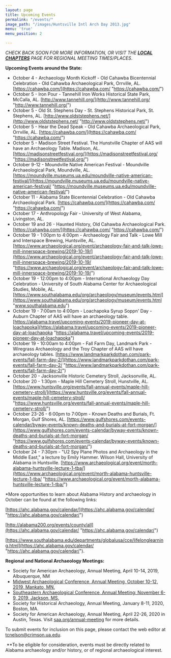 ```yaml
---
layout: page
title: Upcoming Events
permalink: "/events/"
image_path: "/images/Huntsville Intl Arch Day 2013.jpg"
menu: 'true'
menu_position: 2

---
```

_CHECK BACK SOON FOR MORE INFORMATION, OR VISIT THE_ [**_LOCAL CHAPTERS_**](https://alabamaarchaeology.org/local-chapters/) _PAGE FOR REGIONAL MEETING TIMES/PLACES_.

**Upcoming Events around the State:**

* October 4 - Archaeology Month Kickoff - Old Cahawba Bicentennial Celebration - Old Cahawba Archaeological Park, Orrville, AL. [https://cahawba.com/](https://cahawba.com/ "https://cahawba.com/")
* October 5 - Iron Pour - Tannehill Iron Works Historical State Park, McCalla, AL. [http://www.tannehill.org/](http://www.tannehill.org/ "http://www.tannehill.org/")
* October 5 - Old St. Stephens Day - St. Stephens Historical Park, St. Stephens, AL. [http://www.oldststephens.net/](http://www.oldststephens.net/ "http://www.oldststephens.net/")
* October 5 - Hear the Dead Speak - Old Cahawba Archaeological Park, Orrville, AL. [https://cahawba.com/](https://cahawba.com/ "https://cahawba.com/")
* October 5 - Madison Street Festival. The Hunstville Chapter of AAS will have an Archaeology Table. Madison, AL. [https://madisonstreetfestival.org/](https://madisonstreetfestival.org/ "https://madisonstreetfestival.org/")
* October 9-12 - Moundville Native American Festival - Moundville Archaeological Park, Moundville, AL. [https://moundville.museums.ua.edu/moundville-native-american-festival/](https://moundville.museums.ua.edu/moundville-native-american-festival/ "https://moundville.museums.ua.edu/moundville-native-american-festival/")
* October 11 - Alabama State Bicentennial Celebration - Old Cahawba Archaeological Park. [https://cahawba.com/](https://cahawba.com/ "https://cahawba.com/")
* October 17 - Anthropology Fair - University of West Alabama, Livingston, AL. 
* October 19 and 26 - Haunted History, Old Cahawba Archaeological Park. [https://cahawba.com/](https://cahawba.com/ "https://cahawba.com/")
* October 19 - 1:00pm to 4:00pm - Archaeology Fair and Talk - Lowe Mill and Interspace Brewing, Huntsville, AL. [https://www.archaeological.org/event/archaeology-fair-and-talk-lowe-mill-innerspace-brewing/2019-10-19/](https://www.archaeological.org/event/archaeology-fair-and-talk-lowe-mill-innerspace-brewing/2019-10-19/ "https://www.archaeological.org/event/archaeology-fair-and-talk-lowe-mill-innerspace-brewing/2019-10-19/")
* October 19 - 12:00pm to 4:00pm - International Archaeology Day Celebration - University of South Alabama Center for Archaeological Studies, Mobile, AL. [https://www.southalabama.edu/org/archaeology/museum/events.html](https://www.southalabama.edu/org/archaeology/museum/events.html "www.southalabama.edu")
* October 19 - 7:00am to 4:00pm - Loachapoka Syrup Soppn' Day - Auburn Chapter of AAS will have an archaeology table. [https://alabama.travel/upcoming-events/2019-pioneer-day-at-loachapoka](https://alabama.travel/upcoming-events/2019-pioneer-day-at-loachapoka "https://alabama.travel/upcoming-events/2019-pioneer-day-at-loachapoka")
* October 19 - 10:00am to 4:00pm - Fall Farm Day, Landmark Park - Wiregrass Archaeology and the Troy Chapter of AAS will have archaeology tables. [https://www.landmarkparkdothan.com/park-events/fall-farm-day-2/](https://www.landmarkparkdothan.com/park-events/fall-farm-day-2/ "https://www.landmarkparkdothan.com/park-events/fall-farm-day-2/")
* October 20 - Jacksonville Historic Cemetery Stroll, Jacksonville, AL. 
* October 20 - 1:30pm - Maple Hill Cemetery Stroll, Hunstville, AL. [https://www.huntsville.org/events/fall-annual-events/maple-hill-cemetery-stroll/](https://www.huntsville.org/events/fall-annual-events/maple-hill-cemetery-stroll/ "https://www.huntsville.org/events/fall-annual-events/maple-hill-cemetery-stroll/")
* October 23-26 - 6:00pm to 7:00pm - Known Deaths and Burials, Ft. Morgan, Gulf Shores, AL. [https://www.gulfshores.com/events-calendar/byway-events/known-deaths-and-burials-at-fort-morgan/](https://www.gulfshores.com/events-calendar/byway-events/known-deaths-and-burials-at-fort-morgan/ "https://www.gulfshores.com/events-calendar/byway-events/known-deaths-and-burials-at-fort-morgan/")
* October 24 - 7:30pm - "U2 Spy Plane Photos and Archaeology in the Middle East," a lecture by Emily Hammer. Wilson Hall, University of Alabama in Huntsville. [https://www.archaeological.org/event/morth-alabama-huntsville-lecture-1-tba/](https://www.archaeological.org/event/morth-alabama-huntsville-lecture-1-tba/ "https://www.archaeological.org/event/morth-alabama-huntsville-lecture-1-tba/")

\*More opportunities to learn about Alabama History and archaeology in October can be found at the following links:

[https://ahc.alabama.gov/calendar/](https://ahc.alabama.gov/calendar/ "https://ahc.alabama.gov/calendar/")

[http://alabama200.org/events/county/all](https://ahc.alabama.gov/calendar/ "https://ahc.alabama.gov/calendar/")

[https://www.southalabama.edu/departments/globalusa/cce/lifelonglearning.html](https://ahc.alabama.gov/calendar/ "https://ahc.alabama.gov/calendar/").

**Regional and National Archaeology Meetings:**

* Society for American Archaeology, Annual Meeting, April 10-14, 2019, Albuquerque, NM
* [Midwest Archaeological Conference, Annual Meeting, October 10-12, 2019, Mankato, MN.](http://www.midwestarchaeology.org/2018-NotreDame-Indiana)
* [Southeastern Archaeological Conference, Annual Meeting: November 6-9, 2019, Jackson, MS.](https://www.southeasternarchaeology.org/)
* Society for Historical Archaeology, Annual Meeting, January 8-11, 2020, Boston, MA.
* Society for American Archaeology, Annual Meeting, April 22-26, 2020 in Austin, Texas. Visit [saa.org/annual-meeting](http://saa.org/annual-meeting) for more details.

To submit events for inclusion on this page, please contact the web editor at tcnelson@crimson.ua.edu.

 **To be eligible for consideration, events must be directly related to Alabama archaeology and/or history, or of regional archaeological interest.